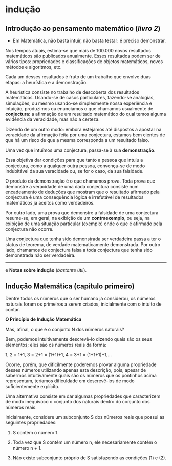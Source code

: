 # indução

## Introdução ao pensamento matemático (*livro 2*)

* Em Matemática, não basta intuir, não basta testar: é preciso demonstrar.

Nos tempos atuais, estima-se que mais de 100.000 novos resultados matemáticos são publicados anualmente. Esses resultados podem ser de vários tipos: propriedades e classificações de objetos matemáticos, novos métodos e algoritmos, etc.

Cada um desses resultados é fruto de um trabalho que envolve duas etapas: a heurística e a demonstração.

A heurística consiste no trabalho de descoberta dos resultados matemáticos. Usando-se de casos particulares, fazendo-se analogias, simulações, ou mesmo usando-se simplesmente nossa experiência e intuição, produzimos ou enunciamos o que chamamos usualmente de **conjectura:** a afirmação de um resultado matemático do qual temos alguma evidência da veracidade, mas não a certeza.

Dizendo de um outro modo: embora estejamos até dispostos a apostar na veracidade da afirmação feita por uma conjectura, estamos bem cientes de que há um risco de que a mesma corresponda a um resultado falso.

Uma vez que intuímos uma conjectura, passa-se à sua **demonstração**.

Essa objetiva dar condições para que tanto a pessoa que intuiu a conjectura, como a qualquer outra pessoa, convença-se de modo indubitável da sua veracidade ou, se for o caso, da sua falsidade.

O produto da demonstração é o que chamamos prova. Toda prova que demonstre a veracidade de uma dada conjectura consiste num encadeamento de deduções que mostram que o resultado afirmado pela conjectura é uma consequência lógica e irrefutável de resultados matemáticos já aceitos como verdadeiros.

Por outro lado, uma prova que demonstre a falsidade de uma conjectura resume-se, em geral, na exibição de um **contraexemplo**, ou seja, na exibição de uma situação particular (exemplo) onde o que é afirmado pela conjectura não ocorre.

Uma conjectura que tenha sido demonstrada ser verdadeira passa a ter o status de teorema, de verdade matematicamente demonstrada. Por outro lado, chamamos de conjectura falsa a toda conjectura que tenha sido demonstrada não ser verdadeira.

---

e **Notas sobre indução** (*bastante útil*).

## Indução Matemática (capítulo primeiro)

Dentre todos os números que o ser humano já considerou, os números naturais foram os primeiros a serem criados, inicialmente com o intuito de contar.

**O Princípio de Indução Matemática**

Mas, afinal, o que é o conjunto N dos números naturais?

Bem, podemos intuitivamente descrevê-lo dizendo quais são os seus elementos; eles são os números reais da forma:

1, 2 = 1+1, 3 = 2+1 = (1+1)+1, 4 = 3+1 = (1+1+1)+1,...

Ocorre, porém, que dificilmente poderemos provar alguma propriedade desses números utilizando apenas esta descrição, pois, apesar de sabermos intuitivamente quais são os números que os pontinhos acima representam, teríamos dificuldade em descrevê-los de modo suficientemente explícito.

Uma alternativa consiste em dar algumas propriedades que caracterizem de modo inequívoco o conjunto dos naturais dentro do conjunto dos números reais.

Inicialmente, considere um subconjunto S dos números reais que possui as seguintes propriedades:

1. S contém o número 1.

2. Toda vez que S contém um número n, ele necesariamente contém o número n + 1.

3. Não existe subconjunto próprio de S satisfazendo as condições (1) e (2).
